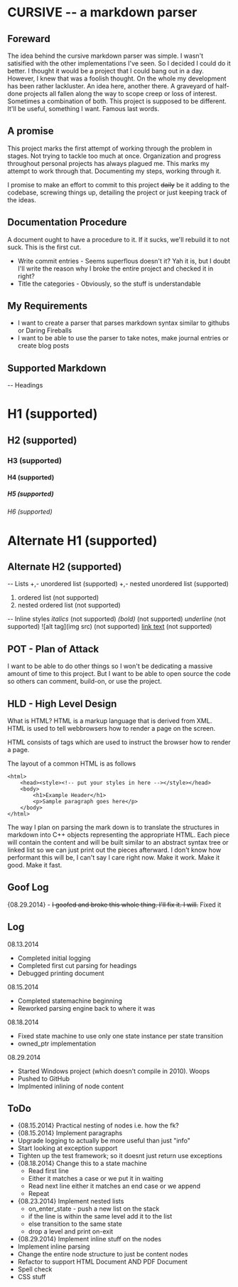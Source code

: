 CURSIVE -- a markdown parser
===


Foreward
---
The idea behind the cursive markdown parser was simple. I wasn't satisified with
the other implementations I've seen. So I decided I could do it better. I thought
it would be a project that I could bang out in a day. However, I knew that was 
a foolish thought. On the whole my development has been rather lackluster. An 
idea here, another there. A graveyard of half-done projects all fallen along the
way to scope creep or loss of interest. Sometimes a combination of both. This project
is supposed to be different. It'll be useful, something I want. Famous last words.

A promise
---

This project marks the first attempt of working through the problem in stages. Not
trying to tackle too much at once. Organization and progress throughout personal projects
has always plagued me. This marks my attempt to work through that. Documenting my steps,
working through it.

I promise to make an effort to commit to this project ~~daily~~ be it adding to the 
codebase, screwing things up, detailing the project or just keeping track of the ideas.


Documentation Procedure
---
A document ought to have a procedure to it. If it sucks, we'll rebuild it to not suck.
This is the first cut.

+ Write commit entries - Seems superflous doesn't it? Yah it is, but I doubt I'll write
the reason why I broke the entire project and checked it in right?
+ Title the categories - Obviously, so the stuff is understandable

My Requirements
---
- I want to create a parser that parses markdown syntax similar to githubs or Daring Fireballs
- I want to be able to use the parser to take notes, make journal entries or create blog posts

Supported Markdown
---

-- Headings
# H1                         (supported)
## H2                        (supported) 
### H3                       (supported)
#### H4                      (supported)
##### H5                     (supported) 
###### H6                    (supported)

Alternate H1                 (supported)
===
Alternate H2                 (supported)
---                         

-- Lists
+,- unordered list          (supported)
+,- nested unordered list   (supported)
1. ordered list             (not supported)
1. nested ordered list      (not supported)

-- Inline styles
*italics*                   (not supported)
*(bold)*                    (not supported)
_underline_                 (not supported)
![alt tag](img src)         (not supported)
[link text](link)           (not supported)


POT - Plan of Attack
---
I want to be able to do other things so I won't be dedicating a massive amount of time to this
project. But I want to be able to open source the code so others can comment, build-on, or use
the project.


HLD - High Level Design
---

What is HTML? HTML is a markup language that is derived from XML. HTML
is used to tell webbrowsers how to render a page on the screen.

HTML consists of tags which are used to instruct the browser how to render
a page. 

The layout of a common HTML is as follows
```
<html>
	<head><style><!-- put your styles in here --></style></head>
	<body>
		<h1>Example Header</h1>
		<p>Sample paragraph goes here</p>
	</body>
</html>
```

The way I plan on parsing the mark down is to translate the structures in
markdown into C++ objects representing the appropriate HTML. Each piece will
contain the content and will be built similar to an abstract syntax tree or 
linked list so we can just print out the pieces afterward.  I don't know how 
performant this will be, I can't say I care right now. Make it work. Make it
good. Make it fast.

Goof Log
---
{08.29.2014} - ~~I goofed and broke this whole thing. I'll fix it. I will.~~ Fixed it 


Log
---
08.13.2014 
- Completed initial logging
- Completed first cut parsing for headings
- Debugged printing document

08.15.2014
- Completed statemachine beginning
- Reworked parsing engine back to where it was

08.18.2014
- Fixed state machine to use only one state instance per state transition
- owned_ptr implementation

08.29.2014
- Started Windows project (which doesn't compile in 2010). Woops
- Pushed to GitHub
- Implmented inlining of node content

ToDo
---
- {08.15.2014} Practical nesting of nodes i.e. how the fk?
- {08.15.2014} Implement paragraphs
- Upgrade logging to actually be more useful than just "info"
- Start looking at exception support
- Tighten up the test framework; so it doesnt just return use exceptions
- {08.18.2014} Change this to a state machine
   - Read first line
   - Either it matches a case or we put it in waiting
   - Read next line either it matches an end case or we append
   - Repeat
- {08.23.2014} Implement nested lists 
   - on_enter_state - push a new list on the stack
   - if the line is within the same level add it to the list
   - else transition to the same state
   - drop a level and print on-exit 
- {08.29.2014} Implement inline stuff on the nodes
- Implement inline parsing
- Change the entire node structure to just be content nodes
- Refactor to support HTML Document AND PDF Document
- Spell check
- CSS stuff
